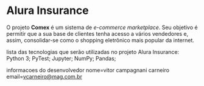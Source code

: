 # Alura Insurance
O projeto **Comex** é um sistema de _e-commerce marketplace_. Seu objetivo é permitir que a sua base de clientes tenha acesso a vários vendedores e, assim, consolidar-se como o shopping eletrônico mais popular da internet.

lista das tecnologias que serão utilizadas no projeto Alura Insurance:
Python 3;
PyTest;
Jupyter;
NumPy;
Pandas;

informacoes do desenvolvedor
nome=vitor campagnani carneiro
email=vcarneiro@mag.com.br